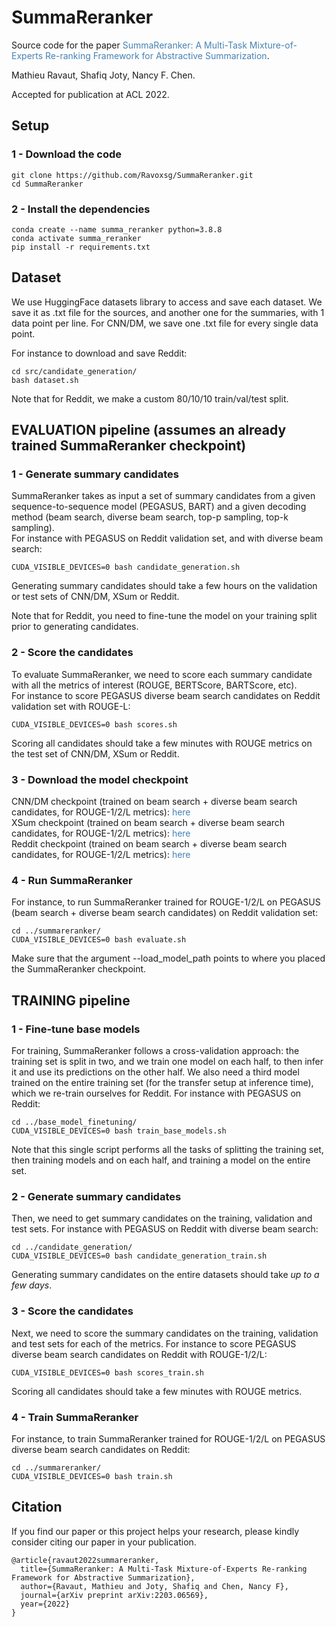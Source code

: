 # SummaReranker
Source code for the paper <a href="https://arxiv.org/pdf/2203.06569.pdf" style = "text-decoration:none;color:#4682B4">SummaReranker: A Multi-Task Mixture-of-Experts Re-ranking Framework for Abstractive Summarization</a>.

Mathieu Ravaut, Shafiq Joty, Nancy F. Chen.

Accepted for publication at ACL 2022. 

## Setup

### 1 - Download the code
```
git clone https://github.com/Ravoxsg/SummaReranker.git
cd SummaReranker
```

### 2 - Install the dependencies
```
conda create --name summa_reranker python=3.8.8
conda activate summa_reranker
pip install -r requirements.txt
```

## Dataset

We use HuggingFace datasets library to access and save each dataset.
We save it as .txt file for the sources, and another one for the summaries, with 1 data point per line.
For CNN/DM, we save one .txt file for every single data point.

For instance to download and save Reddit:
```
cd src/candidate_generation/
bash dataset.sh
```

Note that for Reddit, we make a custom 80/10/10 train/val/test split.

## EVALUATION pipeline (assumes an already trained SummaReranker checkpoint)

### 1 - Generate summary candidates
SummaReranker takes as input a set of summary candidates from a given sequence-to-sequence model (PEGASUS, BART) and a given decoding method
(beam search, diverse beam search, top-p sampling, top-k sampling).  
For instance with PEGASUS on Reddit validation set, and with diverse beam search:
```
CUDA_VISIBLE_DEVICES=0 bash candidate_generation.sh
```
Generating summary candidates should take a few hours on the validation or test sets of CNN/DM, XSum or Reddit.

Note that for Reddit, you need to fine-tune the model on your training split prior to generating candidates.

### 2 - Score the candidates
To evaluate SummaReranker, we need to score each summary candidate with all the metrics of interest (ROUGE, BERTScore, BARTScore, etc).  
For instance to score PEGASUS diverse beam search candidates on Reddit validation set with ROUGE-L:
```
CUDA_VISIBLE_DEVICES=0 bash scores.sh
```
Scoring all candidates should take a few minutes with ROUGE metrics on the test set of CNN/DM, XSum or Reddit. 

### 3 - Download the model checkpoint
CNN/DM checkpoint (trained on beam search + diverse beam search candidates, for ROUGE-1/2/L metrics): <a href="https://drive.google.com/file/d/1aHX6Piehyp2hV59le-ccsmR56pUbOttx/view?usp=sharing" style = "text-decoration:none;color:#4682B4">here</a>  
XSum checkpoint (trained on beam search + diverse beam search candidates, for ROUGE-1/2/L metrics): <a href="https://drive.google.com/file/d/1bwlpqFixw1iLXrOxIOB3GjuQSNeHG9_6/view?usp=sharing" style = "text-decoration:none;color:#4682B4">here</a>   
Reddit checkpoint (trained on beam search + diverse beam search candidates, for ROUGE-1/2/L metrics): <a href="https://drive.google.com/file/d/11aXfXtVNGOpawNUHBqSp-gaot9-NexGG/view?usp=sharing" style = "text-decoration:none;color:#4682B4">here</a>  

### 4 - Run SummaReranker
For instance, to run SummaReranker trained for ROUGE-1/2/L on PEGASUS (beam search + diverse beam search candidates) on Reddit validation set:
```
cd ../summareranker/
CUDA_VISIBLE_DEVICES=0 bash evaluate.sh
```
Make sure that the argument --load_model_path points to where you placed the SummaReranker checkpoint. 

## TRAINING pipeline

### 1 - Fine-tune base models

For training, SummaReranker follows a cross-validation approach: the training set is split in two, and we train one model on each half, to then infer it and use its predictions on the other half. We also need a third model trained on the entire training set (for the transfer setup at inference time), which we re-train ourselves for Reddit. 
For instance with PEGASUS on Reddit:
```
cd ../base_model_finetuning/
CUDA_VISIBLE_DEVICES=0 bash train_base_models.sh
```
Note that this single script performs all the tasks of splitting the training set, then training models and on each half, and training a model on the entire set.

### 2 - Generate summary candidates
Then, we need to get summary candidates on the training, validation and test sets. 
For instance with PEGASUS on Reddit with diverse beam search:
```
cd ../candidate_generation/
CUDA_VISIBLE_DEVICES=0 bash candidate_generation_train.sh
```
Generating summary candidates on the entire datasets should take *up to a few days*.

### 3 - Score the candidates
Next, we need to score the summary candidates on the training, validation and test sets for each of the metrics.
For instance to score PEGASUS diverse beam search candidates on Reddit with ROUGE-1/2/L:
```
CUDA_VISIBLE_DEVICES=0 bash scores_train.sh
```
Scoring all candidates should take a few minutes with ROUGE metrics. 

### 4 - Train SummaReranker
For instance, to train SummaReranker trained for ROUGE-1/2/L on PEGASUS diverse beam search candidates on Reddit:
```
cd ../summareranker/
CUDA_VISIBLE_DEVICES=0 bash train.sh
```

## Citation
If you find our paper or this project helps your research, please kindly consider citing our paper in your publication.   
```
@article{ravaut2022summareranker,
  title={SummaReranker: A Multi-Task Mixture-of-Experts Re-ranking Framework for Abstractive Summarization},
  author={Ravaut, Mathieu and Joty, Shafiq and Chen, Nancy F},
  journal={arXiv preprint arXiv:2203.06569},
  year={2022}
}
```
